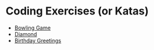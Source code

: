 # Coding Exercises (or Katas)

- [Bowling Game](BowlingGame)
- [Diamond](Diamond)
- [Birthday Greetings](BirthdayGreetings)